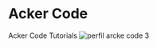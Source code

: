 # Acker Code

Acker Code Tutorials
![perfil arcke code 3](https://user-images.githubusercontent.com/48387196/112059528-b4a4df00-8b3a-11eb-918c-9480d371da96.png)

